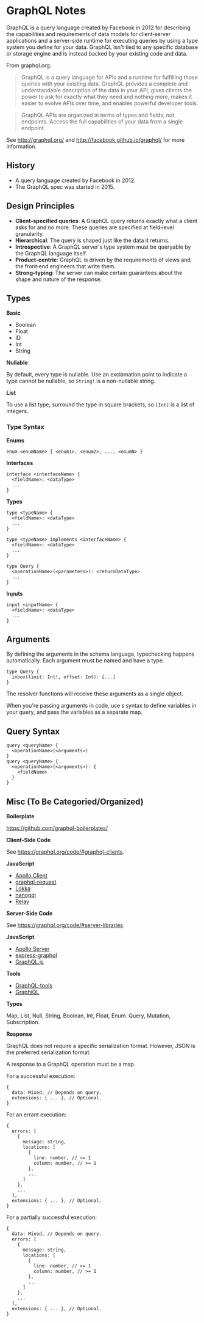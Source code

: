 # GraphQL Notes

GraphQL is a query language created by Facebook in 2012 for describing the
capabilities and requirements of data models for client‐server applications and
a server-side runtime for executing queries by using a type system you define
for your data.  GraphQL isn't tied to any specific database or storage engine
and is instead backed by your existing code and data.

From graphql.org:

> GraphQL is a query language for APIs and a runtime for fulfilling those queries
> with your existing data.  GraphQL provides a complete and understandable
> description of the data in your API, gives clients the power to ask for exactly
> what they need and nothing more, makes it easier to evolve APIs over time, and
> enables powerful developer tools.

> GraphQL APIs are organized in terms of types and fields, not endpoints.  Access
> the full capabilities of your data from a single endpoint.

See http://graphql.org/ and http://facebook.github.io/graphql/ for more
information.


## History

* A query language created by Facebook in 2012.
* The GraphQL spec was started in 2015.


## Design Principles

* **Client‐specified queries**: A GraphQL query returns exactly what a client asks
  for and no more.  These queries are specified at field‐level granularity.
* **Hierarchical**: The query is shaped just like the data it returns.
* **Introspective**: A GraphQL server's type system must be queryable by the
  GraphQL language itself.
* **Product‐centric**: GraphQL is driven by the requirements of views and the
  front‐end engineers that write them.
* **Strong‐typing**: The server can make certain guarantees about the shape and
  nature of the response.

## Types

**Basic**

* Boolean
* Float
* ID
* Int
* String

**Nullable**

By default, every type is nullable. Use an exclamation point to indicate a type
cannot be nullable, so `String!` is a non-nullable string.

**List**

To use a list type, surround the type in square brackets, so `[Int]` is a list
of integers.

### Type Syntax

**Enums**

```
enum <enumName> { <enum1>, <enum2>, ..., <enumN> }
```

**Interfaces**

```
interface <interfaceName> {
  <fieldName>: <dataType>
  ...
}
```

**Types**

```
type <typeName> {
  <fieldName>: <dataType>
  ...
}

type <typeName> implements <interfaceName> {
  <fieldName>: <dataType>
  ...
}

type Query {
  <operationName>(<parameters>): <returnDataType>
  ...
}
```

**Inputs**

```
input <inputName> {
  <fieldName>: <dataType>
  ...
}
```

## Arguments

By defining the arguments in the schema language, typechecking happens
automatically. Each argument must be named and have a type.

```
type Query {
  inbox(limit: Int!, offset: Int): [...]
}
```

The resolver functions will receive these arguments as a single object.

When you're passing arguments in code, use `$` syntax to define variables in
your query, and pass the variables as a separate map.


## Query Syntax

```
query <queryName> {
  <operationName>(<arguments>)
}
query <queryName> {
  <operationName>(<arguments>): {
    <fieldName>
  }
}
```


## Misc (To Be Categoried/Organized)

**Boilerplate**

https://github.com/graphql-boilerplates/

**Client-Side Code**

See https://graphql.org/code/#graphql-clients.

**JavaScript**

* [Apollo Client](http://apollographql.com/client/)
* [graphql-request](https://github.com/graphcool/graphql-request)
* [Lokka](https://github.com/kadirahq/lokka)
* [nanogql](https://github.com/yoshuawuyts/nanogql)
* [Relay](https://facebook.github.io/relay/)

**Server-Side Code**

See https://graphql.org/code/#server-libraries.

**JavaScript**

* [Apollo Server](https://www.apollographql.com/docs/apollo-server/)
* [express-graphql](https://www.npmjs.com/package/express-graphql)
* [GraphQL.js](https://graphql.org/graphql-js/)

**Tools**

* [GraphQL-tools](https://www.npmjs.com/package/graphql-tools)
* [GraphiQL](https://github.com/graphql/graphiql)

**Types**

Map, List, Null, String, Boolean, Int, Float, Enum.
Query, Mutation, Subscription.

**Response**

GraphQL does not require a specific serialization format.  However, JSON is the
preferred serialization format.

A response to a GraphQL operation must be a map.

For a successful execution:

```json5
{
  data: Mixed, // Depends on query.
  extensions: { ... }, // Optional.
}
```

For an errant execution:

```json5
{
  errors: [
    {
      message: string,
      locations: [
        {
          line: number, // >= 1
          column: number, // >= 1
        },
        ...
      ]
    },
    ...
  ],
  extensions: { ... }, // Optional.
}
```

For a partially successful execution:

```json5
{
  data: Mixed, // Depends on query.
  errors: [
    {
      message: string,
      locations: [
        {
          line: number, // >= 1
          column: number, // >= 1
        },
        ...
      ]
    },
    ...
  ],
  extensions: { ... }, // Optional.
}
```
